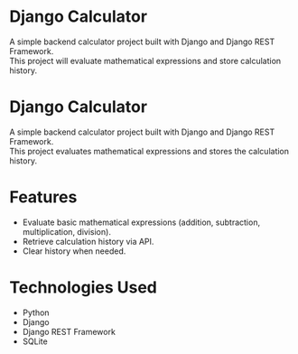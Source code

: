 # Django Calculator

A simple backend calculator project built with Django and Django REST Framework.  
This project will evaluate mathematical expressions and store calculation history.

# Django Calculator

A simple backend calculator project built with Django and Django REST Framework.  
This project evaluates mathematical expressions and stores the calculation history.

 # Features

- Evaluate basic mathematical expressions (addition, subtraction, multiplication, division).
- Retrieve calculation history via API.
- Clear history when needed.

# Technologies Used

- Python
- Django
- Django REST Framework
- SQLite
